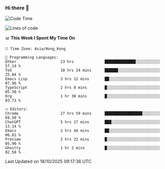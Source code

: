### Hi there 👋

<!--
**nicehiro/nicehiro** is a ✨ _special_ ✨ repository because its `README.md` (this file) appears on your GitHub profile.

Here are some ideas to get you started:

- 🔭 I’m currently working on ...
- 🌱 I’m currently learning ...
- 👯 I’m looking to collaborate on ...
- 🤔 I’m looking for help with ...
- 💬 Ask me about ...
- 📫 How to reach me: ...
- 😄 Pronouns: ...
- ⚡ Fun fact: ...
-->

<!--START_SECTION:waka-->
![Code Time](http://img.shields.io/badge/Code%20Time-1%2C165%20hrs%2032%20mins-blue)

![Lines of code](https://img.shields.io/badge/From%20Hello%20World%20I%27ve%20Written-1.9%20million%20lines%20of%20code-blue)

📊 **This Week I Spent My Time On** 

```text
🕑︎ Time Zone: Asia/Hong_Kong

💬 Programming Languages: 
Other                    23 hrs              ██████████████░░░░░░░░░░░   57.14 % 
TeX                      10 hrs 24 mins      ██████░░░░░░░░░░░░░░░░░░░   25.84 % 
Emacs Lisp               3 hrs 12 mins       ██░░░░░░░░░░░░░░░░░░░░░░░   07.96 % 
TypeScript               2 hrs 8 mins        █░░░░░░░░░░░░░░░░░░░░░░░░   05.30 % 
Org                      1 hr 30 mins        █░░░░░░░░░░░░░░░░░░░░░░░░   03.73 % 

🔥 Editors: 
Chrome                   27 hrs 59 mins      █████████████████░░░░░░░░   69.50 % 
ChatGPT                  5 hrs 17 mins       ███░░░░░░░░░░░░░░░░░░░░░░   13.14 % 
Emacs                    2 hrs 44 mins       ██░░░░░░░░░░░░░░░░░░░░░░░   06.81 % 
Preview                  2 hrs 22 mins       █░░░░░░░░░░░░░░░░░░░░░░░░   05.90 % 
Ghostty                  1 hr 2 mins         █░░░░░░░░░░░░░░░░░░░░░░░░   02.58 % 
```


 Last Updated on 18/10/2025 09:17:36 UTC
<!--END_SECTION:waka-->
